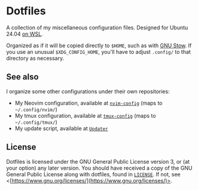 # Dotfiles

A collection of my miscellaneous configuration files. Designed for Ubuntu 24.04 [on WSL](https://apps.microsoft.com/detail/9nz3klhxdjp5).

Organized as if it will be copied directly to `$HOME`, such as with [GNU Stow](https://www.gnu.org/software/stow/). If you use an unusual `$XDG_CONFIG_HOME`, you'll have to adjust `.config/` to that directory as necessary.

## See also

I organize some other configurations under their own repositories:
* My Neovim configuration, available at [`nvim-config`](https://github.com/RemasteredArch/nvim-config) (maps to `~/.config/nvim/`)
* My tmux configuration, available at [`tmux-config`](https://github.com/RemasteredArch/tmux-config) (maps to `~/.config/tmux/`)
* My update script, available at [`Updater`](https://github.com/RemasteredArch/Updater)

## License

Dotfiles is licensed under the GNU General Public License version 3, or (at your option) any later version. You should have received a copy of the GNU General Public License along with dotfiles, found in [`LICENSE`](./LICENSE). If not, see <[https://www.gnu.org/licenses/](https://www.gnu.org/licenses/)>.
